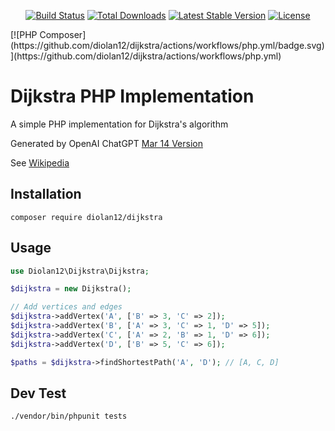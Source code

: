 <p align="center">
<a href="https://github.com/diolan12/dijkstra/actions"><img src="https://github.com/diolan12/dijkstra/workflows/tests/badge.svg" alt="Build Status"></a>
<a href="https://packagist.org/packages/diolan12/dijkstra"><img src="https://img.shields.io/packagist/dt/diolan12/dijkstra" alt="Total Downloads"></a>
<a href="https://packagist.org/packages/diolan12/dijkstra"><img src="https://img.shields.io/packagist/v/diolan12/dijkstra" alt="Latest Stable Version"></a>
<a href="https://packagist.org/packages/diolan12/dijkstra"><img src="https://img.shields.io/packagist/l/diolan12/dijkstra" alt="License"></a>
</p>
[![PHP Composer](https://github.com/diolan12/dijkstra/actions/workflows/php.yml/badge.svg)](https://github.com/diolan12/dijkstra/actions/workflows/php.yml)

# Dijkstra PHP Implementation

 A simple PHP implementation for Dijkstra's algorithm

 Generated by OpenAI ChatGPT [Mar 14 Version](https://help.openai.com/en/articles/6825453-chatgpt-release-notes)

 See [Wikipedia](https://en.wikipedia.org/wiki/Dijkstra%27s_algorithm)

## Installation

```cli
composer require diolan12/dijkstra
```

## Usage

```php
use Diolan12\Dijkstra\Dijkstra;

$dijkstra = new Dijkstra();

// Add vertices and edges
$dijkstra->addVertex('A', ['B' => 3, 'C' => 2]);
$dijkstra->addVertex('B', ['A' => 3, 'C' => 1, 'D' => 5]);
$dijkstra->addVertex('C', ['A' => 2, 'B' => 1, 'D' => 6]);
$dijkstra->addVertex('D', ['B' => 5, 'C' => 6]);

$paths = $dijkstra->findShortestPath('A', 'D'); // [A, C, D]
```

## Dev Test

```cli
./vendor/bin/phpunit tests
```

